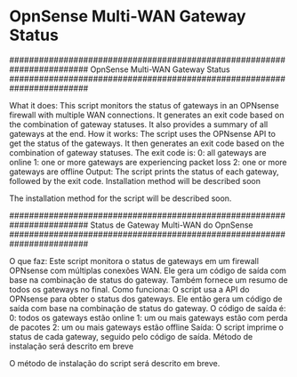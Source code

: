 # OpnSense Multi-WAN Gateway Status
########################################################################
OpnSense Multi-WAN Gateway Status
########################################################################

What it does: This script monitors the status of gateways in an OPNsense firewall with multiple WAN connections. It generates an exit code based on the combination of gateway statuses. It also provides a summary of all gateways at the end.
How it works: The script uses the OPNsense API to get the status of the gateways. It then generates an exit code based on the combination of gateway statuses. The exit code is:
0: all gateways are online
1: one or more gateways are experiencing packet loss
2: one or more gateways are offline
Output: The script prints the status of each gateway, followed by the exit code.
Installation method will be described soon

The installation method for the script will be described soon.

########################################################################
Status de Gateway Multi-WAN do OpnSense
########################################################################

O que faz: Este script monitora o status de gateways em um firewall OPNsense com múltiplas conexões WAN. Ele gera um código de saída com base na combinação de status do gateway. Também fornece um resumo de todos os gateways no final.
Como funciona: O script usa a API do OPNsense para obter o status dos gateways. Ele então gera um código de saída com base na combinação de status do gateway. O código de saída é:
0: todos os gateways estão online
1: um ou mais gateways estão com perda de pacotes
2: um ou mais gateways estão offline
Saída: O script imprime o status de cada gateway, seguido pelo código de saída.
Método de instalação será descrito em breve

O método de instalação do script será descrito em breve.
